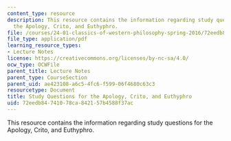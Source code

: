```yaml
---
content_type: resource
description: This resource contains the information regarding study questions for
  the Apology, Crito, and Euthyphro.
file: /courses/24-01-classics-of-western-philosophy-spring-2016/72eedb84741078ca842157b4588f37ac_MIT24_01S16_SES2.pdf
file_type: application/pdf
learning_resource_types:
- Lecture Notes
license: https://creativecommons.org/licenses/by-nc-sa/4.0/
ocw_type: OCWFile
parent_title: Lecture Notes
parent_type: CourseSection
parent_uid: ae423108-a6c5-4fc6-f599-06f4680c63c3
resourcetype: Document
title: Study Questions for the Apology, Crito, and Euthyphro
uid: 72eedb84-7410-78ca-8421-57b4588f37ac
---
```

This resource contains the information regarding study questions for the Apology, Crito, and Euthyphro.